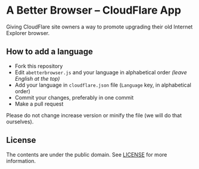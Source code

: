 # A Better Browser – CloudFlare App

Giving CloudFlare site owners a way to promote upgrading their old Internet Explorer browser.

## How to add a language
* Fork this repository
* Edit `abetterbrowser.js` and your language in alphabetical order *(leave English at the top)*
* Add your language in `cloudflare.json` file (`Language` key, in alphabetical order)
* Commit your changes, preferably in one commit
* Make a pull request

Please do not change increase version or minify the file (we will do that ourselves).

## License

The contents are under the public domain. See [LICENSE](LICENSE) for more information.

